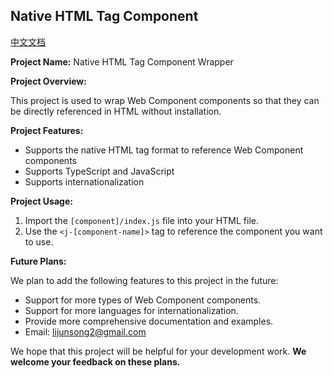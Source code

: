 ## Native HTML Tag Component

[中文文档](https://github.com/JsonLee12138/JComponent/blob/master/README.md)

**Project Name:** Native HTML Tag Component Wrapper

**Project Overview:**

This project is used to wrap Web Component components so that they can be directly referenced in HTML without installation.

**Project Features:**

* Supports the native HTML tag format to reference Web Component components
* Supports TypeScript and JavaScript
* Supports internationalization

**Project Usage:**

1. Import the `[component]/index.js` file into your HTML file.
2. Use the `<j-[component-name]>` tag to reference the component you want to use.

**Future Plans:**

We plan to add the following features to this project in the future:

* Support for more types of Web Component components.
* Support for more languages for internationalization.
* Provide more comprehensive documentation and examples.
* Email: lijunsong2@gmail.com

We hope that this project will be helpful for your development work.
**We welcome your feedback on these plans.**
